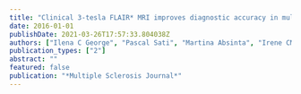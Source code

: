 ```yaml
---
title: "Clinical 3-tesla FLAIR* MRI improves diagnostic accuracy in multiple sclerosis"
date: 2016-01-01
publishDate: 2021-03-26T17:57:33.804038Z
authors: ["Ilena C George", "Pascal Sati", "Martina Absinta", "Irene CM Cortese", "Elizabeth M Sweeney", "Colin D Shea", "Daniel S Reich"]
publication_types: ["2"]
abstract: ""
featured: false
publication: "*Multiple Sclerosis Journal*"
---
```


